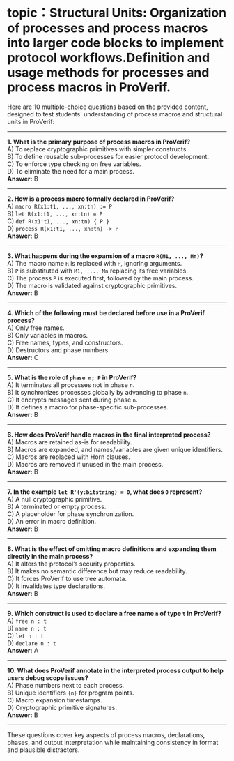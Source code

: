 # topic：Structural Units: Organization of processes and process macros into larger code blocks to implement protocol workflows.Definition and usage methods for processes and process macros in ProVerif.

Here are 10 multiple-choice questions based on the provided content, designed to test students' understanding of process macros and structural units in ProVerif:

---

**1. What is the primary purpose of process macros in ProVerif?**  
A) To replace cryptographic primitives with simpler constructs.  
B) To define reusable sub-processes for easier protocol development.  
C) To enforce type checking on free variables.  
D) To eliminate the need for a main process.  
**Answer:** B  

---

**2. How is a process macro formally declared in ProVerif?**  
A) `macro R(x1:t1, ..., xn:tn) := P`  
B) `let R(x1:t1, ..., xn:tn) = P`  
C) `def R(x1:t1, ..., xn:tn) { P }`  
D) `process R(x1:t1, ..., xn:tn) -> P`  
**Answer:** B  

---

**3. What happens during the expansion of a macro `R(M1, ..., Mn)`?**  
A) The macro name `R` is replaced with `P`, ignoring arguments.  
B) `P` is substituted with `M1, ..., Mn` replacing its free variables.  
C) The process `P` is executed first, followed by the main process.  
D) The macro is validated against cryptographic primitives.  
**Answer:** B  

---

**4. Which of the following must be declared before use in a ProVerif process?**  
A) Only free names.  
B) Only variables in macros.  
C) Free names, types, and constructors.  
D) Destructors and phase numbers.  
**Answer:** C  

---

**5. What is the role of `phase n; P` in ProVerif?**  
A) It terminates all processes not in phase `n`.  
B) It synchronizes processes globally by advancing to phase `n`.  
C) It encrypts messages sent during phase `n`.  
D) It defines a macro for phase-specific sub-processes.  
**Answer:** B  

---

**6. How does ProVerif handle macros in the final interpreted process?**  
A) Macros are retained as-is for readability.  
B) Macros are expanded, and names/variables are given unique identifiers.  
C) Macros are replaced with Horn clauses.  
D) Macros are removed if unused in the main process.  
**Answer:** B  

---

**7. In the example `let R'(y:bitstring) = 0`, what does `0` represent?**  
A) A null cryptographic primitive.  
B) A terminated or empty process.  
C) A placeholder for phase synchronization.  
D) An error in macro definition.  
**Answer:** B  

---

**8. What is the effect of omitting macro definitions and expanding them directly in the main process?**  
A) It alters the protocol’s security properties.  
B) It makes no semantic difference but may reduce readability.  
C) It forces ProVerif to use tree automata.  
D) It invalidates type declarations.  
**Answer:** B  

---

**9. Which construct is used to declare a free name `n` of type `t` in ProVerif?**  
A) `free n : t`  
B) `name n : t`  
C) `let n : t`  
D) `declare n : t`  
**Answer:** A  

---

**10. What does ProVerif annotate in the interpreted process output to help users debug scope issues?**  
A) Phase numbers next to each process.  
B) Unique identifiers `{n}` for program points.  
C) Macro expansion timestamps.  
D) Cryptographic primitive signatures.  
**Answer:** B  

--- 

These questions cover key aspects of process macros, declarations, phases, and output interpretation while maintaining consistency in format and plausible distractors.